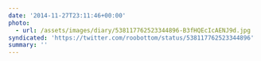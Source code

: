 ```yaml
---
date: '2014-11-27T23:11:46+00:00'
photo:
  - url: /assets/images/diary/538117762523344896-B3fHQEcIcAENJ9d.jpg
syndicated: 'https://twitter.com/roobottom/status/538117762523344896'
summary: ''
---
```



